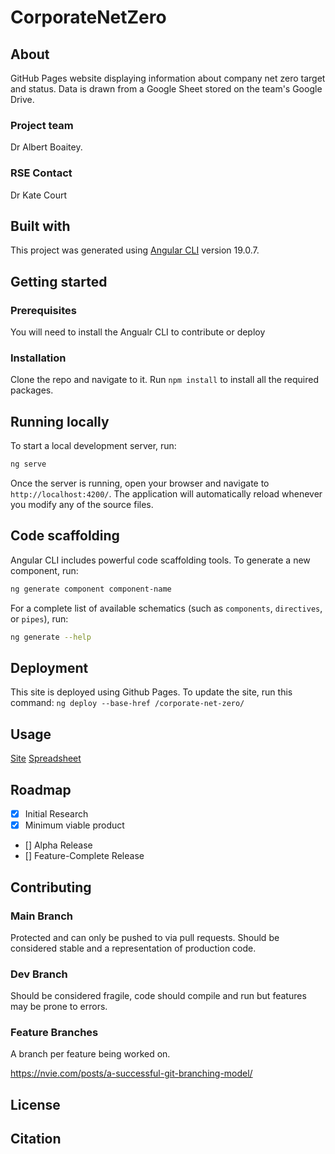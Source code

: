 # CorporateNetZero



## About 
GitHub Pages website displaying information about company net zero target and status. Data is drawn from a Google Sheet stored on the team's Google Drive.

### Project team
Dr Albert Boaitey. 

### RSE Contact 
Dr Kate Court

## Built with
This project was generated using [Angular CLI](https://github.com/angular/angular-cli) version 19.0.7.

## Getting started

### Prerequisites 
You will need to install the Angualr CLI to contribute or deploy

### Installation
Clone the repo and navigate to it. Run ```npm install``` to install all the required packages.

## Running locally

To start a local development server, run:

```bash
ng serve
```

Once the server is running, open your browser and navigate to `http://localhost:4200/`. The application will automatically reload whenever you modify any of the source files.

## Code scaffolding

Angular CLI includes powerful code scaffolding tools. To generate a new component, run:

```bash
ng generate component component-name
```

For a complete list of available schematics (such as `components`, `directives`, or `pipes`), run:

```bash
ng generate --help
```

## Deployment

This site is deployed using Github Pages. To update the site, run this command:
`ng deploy --base-href /corporate-net-zero/`    



## Usage

[Site](https://newcastlerse.github.io/corporate-net-zero/)
[Spreadsheet](https://docs.google.com/spreadsheets/d/1kIRn2RuUiMKBEuEtkPRRMJxG3NMRpu1lnuuhiV93zE0/edit?usp=sharing)


## Roadmap

- [x] Initial Research  
- [x] Minimum viable product  
- [] Alpha Release  
- [] Feature-Complete Release  

## Contributing

### Main Branch
Protected and can only be pushed to via pull requests. Should be considered stable and a representation of production code.

### Dev Branch
Should be considered fragile, code should compile and run but features may be prone to errors.

### Feature Branches
A branch per feature being worked on.

https://nvie.com/posts/a-successful-git-branching-model/

## License

## Citation
